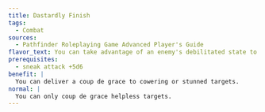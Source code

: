 ```yaml
---
title: Dastardly Finish
tags:
  - Combat
sources:
  - Pathfinder Roleplaying Game Advanced Player's Guide
flavor_text: You can take advantage of an enemy's debilitated state to attempt a coup de grace.
prerequisites:
  - sneak attack +5d6
benefit: |
  You can deliver a coup de grace to cowering or stunned targets.
normal: |
  You can only coup de grace helpless targets.
---
```


